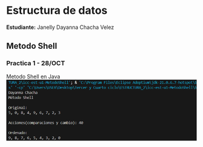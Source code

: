 # Estructura de datos 

**Estudiante:** Janelly Dayanna Chacha Velez

## Metodo Shell

### Practica 1 - 28/OCT
Metodo Shell en Java
![alt text](assets/MetodoShell.png)
